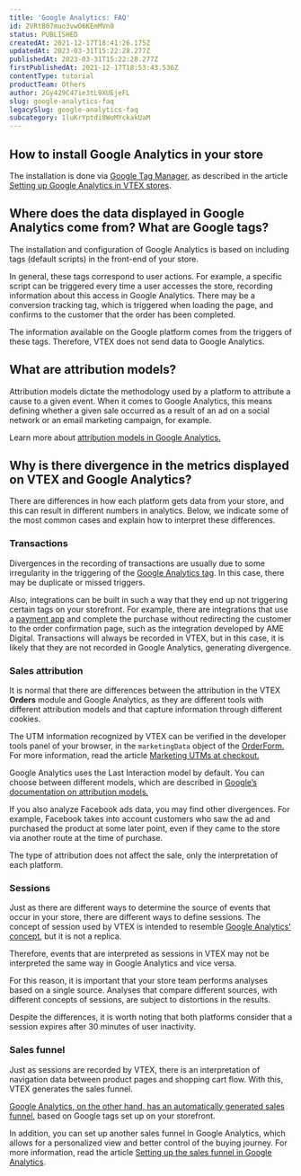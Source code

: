 ```yaml
---
title: 'Google Analytics: FAQ'
id: 2VRtB07muo3vwO6KEmMVn0
status: PUBLISHED
createdAt: 2021-12-17T18:41:26.175Z
updatedAt: 2023-03-31T15:22:28.277Z
publishedAt: 2023-03-31T15:22:28.277Z
firstPublishedAt: 2021-12-17T18:53:43.536Z
contentType: tutorial
productTeam: Others
author: 2Gy429C47ie3tL9XUEjeFL
slug: google-analytics-faq
legacySlug: google-analytics-faq
subcategory: 1luKrYptdi8WoMYckakUaM
---
```


## How to install Google Analytics in your store

The installation is done via [Google Tag Manager](https://help.vtex.com/tutorial/integracao-com-o-google-tag-manager#), as described in the article [Setting up Google Analytics in VTEX stores](https://help.vtex.com/pt/tutorial/how-to-setup-google-analytics-in-vtex-store--G2P0rmSrEiqCcmUMyUUwG#).

## Where does the data displayed in Google Analytics come from? What are Google tags?

The installation and configuration of Google Analytics is based on including tags (default scripts) in the front-end of your store.

In general, these tags correspond to user actions. For example, a specific script can be triggered every time a user accesses the store, recording information about this access in Google Analytics. There may be a conversion tracking tag, which is triggered when loading the page, and confirms to the customer that the order has been completed.

The information available on the Google platform comes from the triggers of these tags. Therefore, VTEX does not send data to Google Analytics.

## What are attribution models?

Attribution models dictate the methodology used by a platform to attribute a cause to a given event. When it comes to Google Analytics, this means defining whether a given sale occurred as a result of an ad on a social network or an email marketing campaign, for example.

Learn more about [attribution models in Google Analytics.](https://support.google.com/analytics/answer/1662518?hl=en)

## Why is there divergence in the metrics displayed on VTEX and Google Analytics?

There are differences in how each platform gets data from your store, and this can result in different numbers in analytics. Below, we indicate some of the most common cases and explain how to interpret these differences.

### Transactions

Divergences in the recording of transactions are usually due to some irregularity in the triggering of the [Google Analytics tag](https://help.vtex.com/en/tutorial/how-to-setup-google-analytics-in-vtex-store--G2P0rmSrEiqCcmUMyUUwG#). In this case, there may be duplicate or missed triggers.

Also, integrations can be built in such a way that they end up not triggering certain tags on your storefront. For example, there are integrations that use a [payment app](https://developers.vtex.com/vtex-rest-api/docs/payments-integration-payment-app) and complete the purchase without redirecting the customer to the order confirmation page, such as the integration developed by AME Digital. Transactions will always be recorded in VTEX, but in this case, it is likely that they are not recorded in Google Analytics, generating divergence.

### Sales attribution

It is normal that there are differences between the attribution in the VTEX **Orders** module and Google Analytics, as they are different tools with different attribution models and that capture information through different cookies.

The UTM information recognized by VTEX can be verified in the developer tools panel of your browser, in the `marketingData` object of the [OrderForm.](https://developers.vtex.com/vtex-rest-api/reference/checkout-api-overview#orderform-fields) For more information, read the article [Marketing UTMs at checkout.](https://help.vtex.com/en/tutorial/identificar-se-utms-de-marketing-estao-sendo-passadas-para-o-checkout--6kjHHfOWIgeI26qcQSU4Wg#)

Google Analytics uses the Last Interaction model by default.
You can choose between different models, which are described in [Google’s documentation on attribution models.](https://support.google.com/analytics/answer/1662518?hl=en)

If you also analyze Facebook ads data, you may find other divergences. For example, Facebook takes into account customers who saw the ad and purchased the product at some later point, even if they came to the store via another route at the time of purchase.

The type of attribution does not affect the sale, only the interpretation of each platform.

### Sessions

Just as there are different ways to determine the source of events that occur in your store, there are different ways to define sessions. The concept of session used by VTEX is intended to resemble [Google Analytics' concept](https://support.google.com/analytics/answer/2731565?hl=en#time-based-expiration&zippy=%2Cneste-artigo), but it is not a replica.

Therefore, events that are interpreted as sessions in VTEX may not be interpreted the same way in Google Analytics and vice versa.

For this reason, it is important that your store team performs analyses based on a single source. Analyses that compare different sources, with different concepts of sessions, are subject to distortions in the results.

Despite the differences, it is worth noting that both platforms consider that a session expires after 30 minutes of user inactivity.

### Sales funnel

Just as sessions are recorded by VTEX, there is an interpretation of navigation data between product pages and shopping cart flow. With this, VTEX generates the sales funnel.

[Google Analytics, on the other hand, has an automatically generated sales funnel](https://support.google.com/analytics/answer/6014872#zippy=%2Cin-this-article%2Cneste-artigo), based on Google tags set up on your storefront.

In addition, you can set up another sales funnel in Google Analytics, which allows for a personalized view and better control of the buying journey. For more information, read the article [Setting up the sales funnel in Google Analytics](https://help.vtex.com/en/tutorial/configurar-funil-de-vendas-no-google-analytics#).

